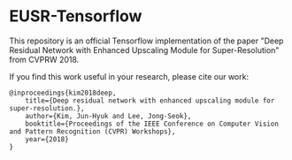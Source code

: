 # EUSR-Tensorflow
This repository is an official Tensorflow implementation of the paper "Deep Residual Network with Enhanced Upscaling Module for Super-Resolution" from CVPRW 2018.

If you find this work useful in your research, please cite our work:
```
@inproceedings{kim2018deep,
	title={Deep residual network with enhanced upscaling module for super-resolution.},
	author={Kim, Jun-Hyuk and Lee, Jong-Seok},
	booktitle={Proceedings of the IEEE Conference on Computer Vision and Pattern Recognition (CVPR) Workshops},
	year={2018}
}

